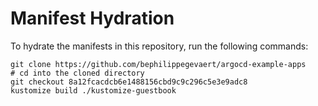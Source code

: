 # Manifest Hydration

To hydrate the manifests in this repository, run the following commands:

```shell
git clone https://github.com/bephilippegevaert/argocd-example-apps
# cd into the cloned directory
git checkout 8a12fcacdcb6e1488156cbd9c9c296c5e3e9adc8
kustomize build ./kustomize-guestbook
```
